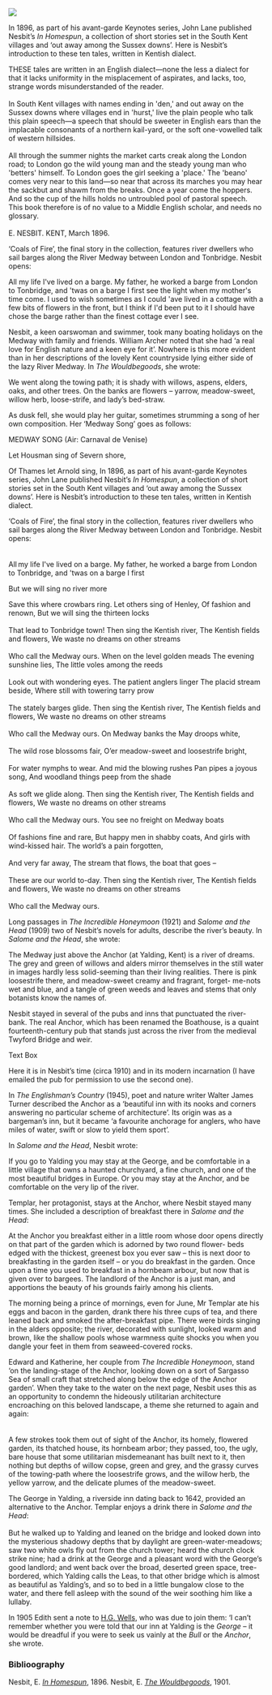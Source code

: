 <a href="https://dev.visual-essays.app"><img src="https://dev-visual-essays.netlify.app/images/ve-button.png"></a>
<param ve-config title="Edith Nesbit, River Medway" author="Eleanor Fitzsimons" layout="vtl" banner="/images/banners/19c.jpg">

In 1896, as part of his avant-garde Keynotes series, John Lane published Nesbit’s _In Homespun_, a collection of short stories set in the South Kent villages and ‘out away among the Sussex downs’. Here is Nesbit’s introduction to these ten tales, written in Kentish dialect. 

THESE tales are written in an English dialect—none the less a dialect for that it lacks uniformity in the misplacement of aspirates, and lacks, too, strange words misunderstanded of the reader.
<br><br>
In South Kent villages with names ending in 'den,' and out away on the Sussex downs where villages end in 'hurst,' live the plain people who talk this plain speech—a speech that should be sweeter in English ears than the implacable consonants of a northern kail-yard, or the soft one-vowelled talk of western hillsides.
<br><br>
All through the summer nights the market carts creak along the London road; to London go the wild young man and the steady young man who 'betters' himself. To London goes the girl seeking a 'place.' The 'beano' comes very near to this land—so near that across its marches you may hear the sackbut and shawm from the breaks. Once a year come the hoppers. And so the cup of the hills holds no untroubled pool of pastoral speech. This book therefore is of no value to a Middle English scholar, and needs no glossary.
<br><br>
E. NESBIT.
KENT, March 1896.

‘Coals of Fire’, the final story in the collection, features river dwellers who sail barges along the River Medway between London and Tonbridge. Nesbit opens: 

All my life I've lived on a barge. My father, he worked a barge from London to Tonbridge, and 'twas on a barge I first see the light when my mother's time come. I used to wish sometimes as I could 'ave lived in a cottage with a few bits of flowers in the front, but I think if I'd been put to it I should have chose the barge rather than the finest cottage ever I see. 

Nesbit, a keen oarswoman and swimmer, took many boating holidays on the Medway with family and friends. William Archer noted that she had ‘a real love for English nature and a keen eye for it’. Nowhere is this more evident than in her descriptions of the lovely Kent countryside lying either side of the lazy River Medway. In _The Wouldbegoods_, she wrote:  

We went along the towing path; it is shady with willows, aspens, elders, oaks, and other trees. On the banks are flowers – yarrow, meadow-sweet, willow herb, loose-strife, and lady’s bed-straw.  

As dusk fell, she would play her guitar, sometimes strumming a song of her own composition. Her ‘Medway Song’ goes as follows:  

MEDWAY SONG (Air: Carnaval de Venise)

Let Housman sing of Severn shore, 

Of Thames let Arnold sing, In 1896, as part of his avant-garde Keynotes series, John Lane published Nesbit’s _In Homespun_, a collection of short stories set in the South Kent villages and ‘out away among the Sussex downs’. Here is Nesbit’s introduction to these ten tales, written in Kentish dialect.  

‘Coals of Fire’, the final story in the collection, features river dwellers who sail barges along the River Medway between London and Tonbridge. Nesbit opens:  
<br><br>
All my life I've lived on a barge. My father, he worked a barge from London to Tonbridge, and 'twas on a barge I first 

But we will sing no river more 

Save this where crowbars ring. 
Let others sing of Henley, 
Of fashion and renown, 
But we will sing the thirteen locks 
<br><br>
That lead to Tonbridge town! 
Then sing the Kentish river, 
The Kentish fields and flowers, 
We waste no dreams on other streams 
<br><br>
Who call the Medway ours. 
When on the level golden meads 
The evening sunshine lies, 
The little voles among the reeds 
<br><br>
Look out with wondering eyes. 
The patient anglers linger 
The placid stream beside, 
Where still with towering tarry prow 
<br><br>
The stately barges glide. 
Then sing the Kentish river, 
The Kentish fields and flowers, 
We waste no dreams on other streams 
<br><br>
Who call the Medway ours. 
On Medway banks the May droops white, 
<br><br>
The wild rose blossoms fair, 
O’er meadow-sweet and loosestrife bright, 
<br><br>
For water nymphs to wear. 
And mid the blowing rushes 
Pan pipes a joyous song, 
And woodland things peep from the shade 
<br><br>
As soft we glide along. 
Then sing the Kentish river, 
The Kentish fields and flowers, 
We waste no dreams on other streams 
<br><br>
Who call the Medway ours. 
You see no freight on Medway boats 
<br><br>
Of fashions fine and rare, 
But happy men in shabby coats, 
And girls with wind-kissed hair. 
The world’s a pain forgotten, 
<br><br>
And very far away, 
The stream that flows, the boat that goes – 
<br><br>
These are our world to-day. 
Then sing the Kentish river, 
The Kentish fields and flowers, 
We waste no dreams on other streams 
<br><br>
Who call the Medway ours. 

Long passages in _The Incredible Honeymoon_ (1921) and _Salome and the Head_ (1909) two of Nesbit’s novels for adults, describe the river’s beauty. In _Salome and the Head_, she wrote:  

The Medway just above the Anchor (at Yalding, Kent) is a river of dreams. The grey and green of willows and alders mirror themselves in the still water in images hardly less solid-seeming than their living realities. There is pink loosestrife there, and meadow-sweet creamy and fragrant, forget- me-nots wet and blue, and a tangle of green weeds and leaves and stems that only botanists know the names of.  

Nesbit stayed in several of the pubs and inns that punctuated the river- bank. The real Anchor, which has been renamed the Boathouse, is a quaint fourteenth-century pub that stands just across the river from the medieval Twyford Bridge and weir.  

Text Box 

Here it is in Nesbit’s time (circa 1910) and in its modern incarnation (I have emailed the pub for permission to use the second one). 

In _The Englishman’s Country_ (1945), poet and nature writer Walter James Turner described the Anchor as a ‘beautiful inn with its nooks and corners answering no particular scheme of architecture’. Its origin was as a bargeman’s inn, but it became ‘a favourite anchorage for anglers, who have miles of water, swift or slow to yield them sport’. 

In _Salome and the Head_, Nesbit wrote:  

If you go to Yalding you may stay at the George, and be comfortable in a little village that owns a haunted churchyard, a fine church, and one of the most beautiful bridges in Europe. Or you may stay at the Anchor, and be comfortable on the very lip of the river.  

Templar, her protagonist, stays at the Anchor, where Nesbit stayed many times. She included a description of breakfast there in _Salome and the Head_:  

At the Anchor you breakfast either in a little room whose door opens directly on that part of the garden which is adorned by two round flower- beds edged with the thickest, greenest box you ever saw – this is next door to breakfasting in the garden itself – or you do breakfast in the garden. Once upon a time you used to breakfast in a hornbeam arbour, but now that is given over to bargees. The landlord of the Anchor is a just man, and apportions the beauty of his grounds fairly among his clients.  

The morning being a prince of mornings, even for June, Mr Templar ate his eggs and bacon in the garden, drank there his three cups of tea, and there leaned back and smoked the after-breakfast pipe. There were birds singing in the alders opposite; the river, decorated with sunlight, looked warm and brown, like the shallow pools whose warmness quite shocks you when you dangle your feet in them from seaweed-covered rocks.  

Edward and Katherine, her couple from _The Incredible Honeymoon_, stand ‘on the landing-stage of the Anchor, looking down on a sort of Sargasso Sea of small craft that stretched along below the edge of the Anchor garden’. When they take to the water on the next page, Nesbit uses this as an opportunity to condemn the hideously utilitarian architecture encroaching on this beloved landscape, a theme she returned to again and again:  
<br><br>
A few strokes took them out of sight of the Anchor, its homely, flowered garden, its thatched house, its hornbeam arbor; they passed, too, the ugly, bare house that some utilitarian misdemeanant has built next to it, then nothing but depths of willow copse, green and grey, and the grassy curves of the towing-path where the loosestrife grows, and the willow herb, the yellow yarrow, and the delicate plumes of the meadow-sweet.  

The George in Yalding, a riverside inn dating back to 1642, provided an alternative to the Anchor. Templar enjoys a drink there in _Salome and the Head_: 
<br><br>
But he walked up to Yalding and leaned on the bridge and looked down into the mysterious shadowy depths that by daylight are green-water-meadows; saw two white owls fly out from the church tower; heard the church clock strike nine; had a drink at the George and a pleasant word with the George’s good landlord; and went back over the broad, deserted green space, tree-bordered, which Yalding calls the Leas, to that other bridge which is almost as beautiful as Yalding’s, and so to bed in a little bungalow close to the water, and there fell asleep with the sound of the weir soothing him like a lullaby.  

In 1905 Edith sent a note to [H.G. Wells](/20c/20c-wellshg-biography), who was due to join them: ‘I can’t remember whether you were told that our inn at Yalding is the _George_ – it would be dreadful if you were to seek us vainly at the _Bull_ or the _Anchor_, she wrote.  

### Biblioography

Nesbit, E. [_In Homespun_](https://www.gutenberg.org/files/4378/4378-h/4378-h.htm), 1896. 
Nesbit, E. [_The Wouldbegoods_](https://www.gutenberg.org/ebooks/794), 1901.
